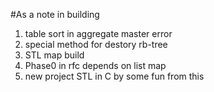 <html>

#As a note in building 
<ol>
<li>table sort in aggregate master error </li>
<li>special method for destory rb-tree   </li>
<li>STL map build</li>
<li>Phase0 in rfc depends on list map </li>
<li>new project STL in C by some fun from this</li>
</ol>

</html>
